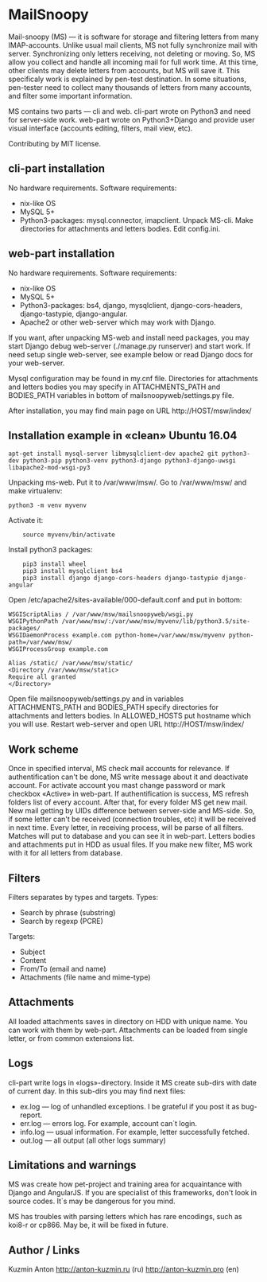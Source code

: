 MailSnoopy
===================


Mail-snoopy (MS) — it is software for storage and filtering letters from many IMAP-accounts. Unlike usual mail clients, MS not fully synchronize mail with server. Synchronizing only letters receiving, not deleting or moving.  So, MS allow you collect and handle all incoming mail for full work time. At this time, other clients may delete letters from accounts, but MS will save it. 
This specificaly work is explained by pen-test destination. In some situations, pen-tester need to collect many thousands of letters from many accounts, and  filter some important information. 

MS contains two parts — cli and web. cli-part wrote on Python3 and need for server-side work. web-part wrote on Python3+Django and provide user visual interface (accounts editing, filters, mail view, etc).

Contributing by MIT license. 

cli-part installation
----------------------------
No hardware requirements. 
Software requirements:
- nix-like OS
- MySQL 5+
- Python3-packages: mysql.connector, imapclient.
Unpack MS-cli. Make directories for attachments and letters bodies. Edit config.ini.  

web-part installation
-----------------------------
No hardware requirements. 
Software requirements:
- nix-like OS
- MySQL 5+
- Python3-packages: bs4, django, mysqlclient, django-cors-headers, django-tastypie, django-angular.
- Apache2 or other web-server which may work with Django.

If you want, after unpacking MS-web and install need packages, you may start Django debug web-server (./manage.py runserver) and start work. 
If need setup single web-server, see example below or read Django docs for your web-server. 

Mysql configuration may be found in my.cnf file. Directories for attachments and letters bodies you may specify in  ATTACHMENTS_PATH and BODIES_PATH variables in bottom of  mailsnoopyweb/settings.py file. 

After installation, you may find main page on URL http://HOST/msw/index/

Installation example in «clean» Ubuntu 16.04
----------------------------------------------------------------
    apt-get install mysql-server libmysqlclient-dev apache2 git python3-dev python3-pip python3-venv python3-django python3-django-uwsgi libapache2-mod-wsgi-py3 
Unpacking ms-web. Put it to /var/www/msw/. Go to /var/www/msw/ and make virtualenv:

    python3 -m venv myvenv

Activate it:

        source myvenv/bin/activate

Install python3 packages:

        pip3 install wheel
        pip3 install mysqlclient bs4
        pip3 install django django-cors-headers django-tastypie django-angular

Open /etc/apache2/sites-available/000-default.conf and put in bottom:

    WSGIScriptAlias / /var/www/msw/mailsnoopyweb/wsgi.py
    WSGIPythonPath /var/www/msw/:/var/www/msw/myvenv/lib/python3.5/site-packages/
    WSGIDaemonProcess example.com python-home=/var/www/msw/myvenv python-path=/var/www/msw/
    WSGIProcessGroup example.com

	Alias /static/ /var/www/msw/static/
	<Directory /var/www/msw/static>
	Require all granted
	</Directory>

Open file  mailsnoopyweb/settings.py and in variables  ATTACHMENTS_PATH and BODIES_PATH specify directories for attachments and letters bodies. 
In ALLOWED_HOSTS  put hostname which you will use. 
Restart web-server and open URL http://HOST/msw/index/

Work scheme
--------------------
Once in specified interval, MS check mail accounts for relevance. If authentification can't be done, MS write message about it and deactivate account. For activate account you mast change password or mark checkbox «Active» in web-part. 
If authentification is success, MS refresh folders list of every account. After that, for every folder MS get new mail. New mail getting by UIDs difference between server-side and MS-side. So, if some letter can't be received (connection troubles, etc) it will be received in next time. 
Every letter, in receiving process, will be parse of all filters. Matches will put to database and you can see it in web-part. Letters bodies and attachments put in HDD as usual files. 
If you make new filter, MS work with it for all letters from database. 

Filters
---------
Filters separates by types and targets. Types:

 - Search by phrase (substring) 
 - Search by regexp (PCRE)

Targets:

 - Subject 
 - Content 
 - From/To (email and name) 
 - Attachments (file name and mime-type)

Attachments
---------
All loaded attachments saves in directory on HDD with unique name. You can work with them by web-part. Attachments can be loaded from single letter, or from common extensions list.  

Logs
------
cli-part write logs in «logs»-directory. Inside it MS create sub-dirs with date of current day. In this sub-dirs you may find next files:

 - ex.log — log of unhandled exceptions. I be grateful if you post it as bug-report. 
 - err.log — errors log. For example, account can`t login. 
 - info.log — usual information. For example, letter successfully fetched.  
 - out.log — all output (all other logs summary)

Limitations and warnings
------------------------------------
MS was create how pet-project and training area for acquaintance with Django and AngularJS. If you are specialist of this frameworks, don't look in source codes. It`s may be dangerous for you mind. 

MS has troubles with parsing letters which has rare encodings, such as koi8-r or cp866. May be, it will be fixed in future.

Author / Links
--------------------
Kuzmin Anton http://anton-kuzmin.ru (ru) http://anton-kuzmin.pro (en)
 

